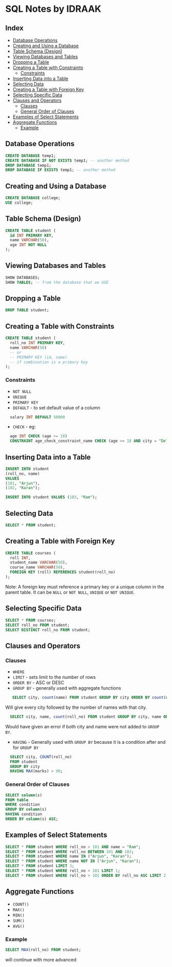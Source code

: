 # SQL Notes by IDRAAK

## Index

- [Database Operations](#database-operations)
- [Creating and Using a Database](#creating-and-using-a-database)
- [Table Schema (Design)](#table-schema-design)
- [Viewing Databases and Tables](#viewing-databases-and-tables)
- [Dropping a Table](#dropping-a-table)
- [Creating a Table with Constraints](#creating-a-table-with-constraints)
  - [Constraints](#constraints)
- [Inserting Data into a Table](#inserting-data-into-a-table)
- [Selecting Data](#selecting-data)
- [Creating a Table with Foreign Key](#creating-a-table-with-foreign-key)
- [Selecting Specific Data](#selecting-specific-data)
- [Clauses and Operators](#clauses-and-operators)
  - [Clauses](#clauses)
  - [General Order of Clauses](#general-order-of-clauses)
- [Examples of Select Statements](#examples-of-select-statements)
- [Aggregate Functions](#aggregate-functions)
  - [Example](#example)

## Database Operations

```sql
CREATE DATABASE temp1;  
CREATE DATABASE IF NOT EXISTS temp1; -- another method  
DROP DATABASE temp1;  
DROP DATABASE IF EXISTS temp1; -- another method  
```

## Creating and Using a Database

```sql
CREATE DATABASE college;  
USE college;  
```

## Table Schema (Design)

```sql
CREATE TABLE student (  
  id INT PRIMARY KEY,  
  name VARCHAR(50),  
  age INT NOT NULL  
);  
```

## Viewing Databases and Tables

```sql
SHOW DATABASES;  
SHOW TABLES; -- from the database that we USE  
```

## Dropping a Table

```sql
DROP TABLE student;  
```

## Creating a Table with Constraints

```sql
CREATE TABLE student (  
  roll_no INT PRIMARY KEY,  
  name VARCHAR(50)  
  -- or  
  -- PRIMARY KEY (id, name)  
  -- if combination is a primary key  
);  
```

### Constraints
- `NOT NULL`
- `UNIQUE`
- `PRIMARY KEY`
- `DEFAULT` - to set default value of a column
```sql
  salary INT DEFAULT 50000
```
- `CHECK` - eg:
```sql
  age INT CHECK (age >= 18)  
  CONSTRAINT age_check_constraint_name CHECK (age >= 18 AND city = "Delhi")  
```

## Inserting Data into a Table

```sql
INSERT INTO student  
(roll_no, name)  
VALUES  
(101, "Arjun"),  
(102, "Karan");  

INSERT INTO student VALUES (103, "Ram");  
```

## Selecting Data
```sql
SELECT * FROM student;  
```

## Creating a Table with Foreign Key

```sql
CREATE TABLE courses (  
  roll INT,  
  student_name VARCHAR(50),  
  course_name VARCHAR(50),  
  FOREIGN KEY (roll) REFERENCES student(roll_no)  
);
```

Note: A foreign key must reference a primary key or a unique column in the parent table. It can be `NULL` or `NOT NULL`, `UNIQUE` or `NOT UNIQUE`.

## Selecting Specific Data

```sql
SELECT * FROM courses;  
SELECT roll_no FROM student;  
SELECT DISTINCT roll_no FROM student;  
```

## Clauses and Operators

### Clauses
- `WHERE`
- `LIMIT` - sets limit to the number of rows
- `ORDER BY` - ASC or DESC
- `GROUP BY` - generally used with aggregate functions
```sql
   SELECT city, count(name) FROM student GROUP BY city ORDER BY count(name) DESC;  
```
  Will give every city followed by the number of names with that city.  
```sql  
  SELECT city, name, count(roll_no) FROM student GROUP BY city, name ORDER BY count(name) DESC;  
```
  Would have given an error if both city and name were not added to `GROUP BY`.  
- `HAVING` - Generally used with `GROUP BY` because it is a condition after and for `GROUP BY`
```sql
  SELECT city, COUNT(roll_no)  
  FROM student  
  GROUP BY city  
  HAVING MAX(marks) > 90;
```

### General Order of Clauses

```sql
SELECT column(s)  
FROM table  
WHERE condition  
GROUP BY column(s)  
HAVING condition  
ORDER BY column(s) ASC;
``` 

## Examples of Select Statements

```sql
SELECT * FROM student WHERE roll_no > 101 AND name = "Ram";  
SELECT * FROM student WHERE roll_no BETWEEN 101 AND 103;  
SELECT * FROM student WHERE name IN ("Arjun", "Karan");  
SELECT * FROM student WHERE name NOT IN ("Arjun", "Karan");  
SELECT * FROM student LIMIT 3;  
SELECT * FROM student WHERE roll_no > 101 LIMIT 1;  
SELECT * FROM student WHERE roll_no > 101 ORDER BY roll_no ASC LIMIT 2;  
```

## Aggregate Functions

- `COUNT()`
- `MAX()`
- `MIN()`
- `SUM()`
- `AVG()`

### Example
```sql
SELECT MAX(roll_no) FROM student;
```

will continue with more advanced